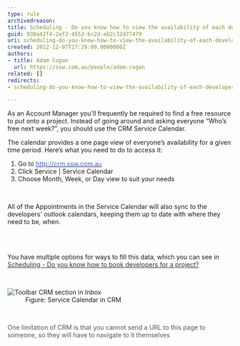 ```yaml
---
type: rule
archivedreason: 
title: Scheduling - Do you know how to view the availability of each developer? (Resource Scheduling)
guid: 938a42f4-2af2-4553-bc2d-ab2c32d77479
uri: scheduling-do-you-know-how-to-view-the-availability-of-each-developer-resource-scheduling
created: 2012-12-07T17:29:09.0000000Z
authors:
- title: Adam Cogan
  url: https://ssw.com.au/people/adam-cogan
related: []
redirects:
- scheduling-do-you-know-how-to-view-the-availability-of-each-developer-(resource-scheduling)

---
```



<p>As an Account Manager you'll frequently be required to find a free resource to put          onto a project. Instead of going around and asking everyone “Who’s free          next week?”, you should use the CRM Service Calendar. </p><p>The calendar provides          a one page view of everyone’s availability for a given time period. Here’s          what you need to do to access it&#58;                  </p><div aria-labelledby="ctl00_PlaceHolderMain_Content_label" style="display&#58;inline;"><ol><li>Go to <a href="http&#58;//crm.ssw.com.au/"><font color="#3a66cc">http&#58;//crm.ssw.com.au</font></a></li><li>Click Service | Service Calendar</li><li>Choose Month, Week, or Day view to suit your needs</li></ol><p>&#160;</p><p>All of the Appointments in the Service Calendar will also sync to the developers' outlook calendars, keeping them up to date with where they need to be, when.</p></div>
<br><excerpt class='endintro'></excerpt><br>
<dl class="image">You have multiple options for ways to fill this data, which you can see in <a href="/Communication/RulesToBetterCRMForUsers/Pages/How-to-book-developers-for-a-project.aspx"><font color="#333333">Scheduling - Do you know how to book developers for a project?</font></a></dl><p>&#160;</p><dl class="image"><dt><img alt="Toolbar CRM section in Inbox" src="/Communication/RulesToBetterCRMForUsers/PublishingImages/CRMServiceCalendar.jpg" /></dt>
            <dd>
              Figure&#58; Service Calendar in CRM </dd></dl><p><strong><font color="#555555"></font></strong>&#160;</p><p><font color="#555555">One limitation of CRM is that you cannot send a URL to this page to someone, so they will have to navigate to it themselves</font></p><dl class="image">
          </dl>



